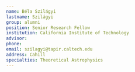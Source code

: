```yaml
---
name: Béla Szilágyi
lastname: Szilágyi
group: alumni
position: Senior Research Fellow
institution: California Institute of Technology
advisor:
phone:
email: szilagyi@tapir.caltech.edu
address: Cahill
specialties: Theoretical Astrophysics
---
```


